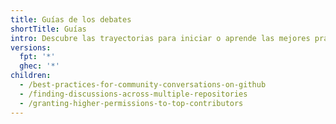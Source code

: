 ```yaml
---
title: Guías de los debates
shortTitle: Guías
intro: Descubre las trayectorias para iniciar o aprende las mejores prácticas para participar o monitorear los debates de tu comunidad.
versions:
  fpt: '*'
  ghec: '*'
children:
  - /best-practices-for-community-conversations-on-github
  - /finding-discussions-across-multiple-repositories
  - /granting-higher-permissions-to-top-contributors
---
```


